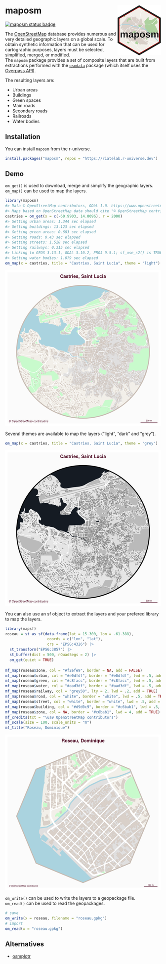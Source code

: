 
# maposm <img src="man/figures/logo.png" align="right" width="140"/>

[![maposm status
badge](https://riatelab.r-universe.dev/maposm/badges/version)](https://riatelab.r-universe.dev/maposm)

The [OpenStreetMap](https://www.openstreetmap.org/) database provides
numerous and very detailed geographic layers on a global scale. To
obtain synthetic information that can be used for cartographic purposes,
layers must be selected, simplified, merged, or modified.  
The `maposm` package provides a set of composite layers that are built
from extractions performed with the
[`osmdata`](https://docs.ropensci.org/osmdata/) package (which itself
uses the [Overpass
API](https://wiki.openstreetmap.org/wiki/Overpass_API)).

The resulting layers are:

- Urban areas
- Buildings
- Green spaces
- Main roads
- Secondary roads
- Railroads
- Water bodies

## Installation

You can install `maposm` from the r-universe.

``` r
install.packages("maposm", repos = "https://riatelab.r-universe.dev")
```

## Demo

`om_get()` is used to download, merge and simplify the geographic
layers.  
`om_map()` can be used to map the layers.

``` r
library(maposm)
#> Data © OpenStreetMap contributors, ODbL 1.0. https://www.openstreetmap.org/copyright.
#> Maps based on OpenStreetMap data should cite "© OpenStreetMap contributors" as the data source.
castries = om_get(x = c(-60.9903, 14.0096), r = 2000)
#> Getting urban areas: 1.344 sec elapsed
#> Getting buildings: 13.123 sec elapsed
#> Getting green areas: 0.683 sec elapsed
#> Getting roads: 0.43 sec elapsed
#> Getting streets: 1.528 sec elapsed
#> Getting railways: 0.315 sec elapsed
#> Linking to GEOS 3.13.1, GDAL 3.10.2, PROJ 9.5.1; sf_use_s2() is TRUE
#> Getting water bodies: 1.079 sec elapsed
om_map(x = castries, title = "Castries, Saint Lucia", theme = "light")
```

![](man/figures/README-example-1.png)<!-- -->

Several themes are available to map the layers (“light”, “dark” and
“grey”).

``` r
om_map(x = castries, title = "Castries, Saint Lucia", theme = "grey")
```

![](man/figures/README-example2-1.png)<!-- -->

You can also use an sf object to extract the layers and your prefered
library to map the layers.

``` r
library(mapsf)
roseau = st_as_sf(data.frame(lat = 15.300, lon = -61.388), 
                   coords = c("lon", "lat"), 
                   crs = "EPSG:4326") |>
  st_transform("EPSG:3857") |>
  st_buffer(dist = 500, nQuadSegs = 2) |> 
  om_get(quiet = TRUE)

mf_map(roseau$zone, col = "#f2efe9", border = NA, add = FALSE)
mf_map(roseau$urban, col = "#e0dfdf", border = "#e0dfdf", lwd = .5, add = TRUE)
mf_map(roseau$green, col = "#c8facc", border = "#c8facc", lwd = .5, add = TRUE)
mf_map(roseau$water, col = "#aad3df", border = "#aad3df", lwd = .5, add = TRUE)
mf_map(roseau$railway, col = "grey50", lty = 2, lwd = .2, add = TRUE)
mf_map(roseau$road, col = "white", border = "white", lwd = .5, add = TRUE)
mf_map(roseau$street, col = "white", border = "white", lwd = .5, add = TRUE)
mf_map(roseau$building, col = "#d9d0c9", border = "#c6bab1", lwd = .5, add = TRUE)
mf_map(roseau$zone, col = NA, border = "#c6bab1", lwd = 4, add = TRUE)
mf_credits(txt = "\ua9 OpenStreetMap contributors")
mf_scale(size = 100, scale_units = "m")
mf_title("Roseau, Dominique")
```

![](man/figures/README-example3-1.png)<!-- -->

`om_write()` can be used to write the layers to a geopackage file.  
`om_read()` can be used to read the geopackages.

``` r
# save
om_write(x = roseau, filename = "roseau.gpkg")
# import
om_read(x = "roseau.gpkg")
```

## Alternatives

- [osmplotr](https://docs.ropensci.org/osmplotr/)
